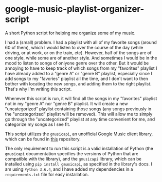 # google-music-playlist-organizer-script
A short Python script for helping me organize some of my music.

I had a (small) problem. I had a playlist with all of my favorite songs (around 60 of them), which I would listen to over the course of the day (while driving, or at work, or on the train, etc). However, half of the songs are of one style, while some are of another style. And sometimes I would be in the mood to listen to songs of onlyone genre over the other. But it would be annoying to have to keep track of which songs from my "favorites" playlist I have already added to a "genre A" or "genre B" playlist, especially since I add songs to my "favories" playlist all the time, and I don't want to then bother with locating the new songs, and adding them to the right playlist. That's why I'm writing this script. 

Whenever this script is run, it will find all the songs in my "favorites" playlist not in my "genre A" nor "genre B" playlist. It will create a new "uncategorized" playlist containing those songs (any songs previously in the "uncategorized" playlist will be removed). This will allow me to simply go through the "uncategorized" playlist at any time convenient for me, and categorize my songs as I see fit. 

This script utilizes the `gmusicapi`, an unofficial Google Music client library, which can be found in [this](https://github.com/simon-weber/gmusicapi) repository. 

The only requirement to run this script is a valid installation of Python (the `gmusicapi` documentation specifies the versions of Python that are compatible with the library), and the `gmusicapi` library, which can be installed using `pip install gmusicapi`, as specified in the library's docs. I am using `Python 3.6.4`, and I have added my dependencies in a `requirements.txt` file for easy installation. 
